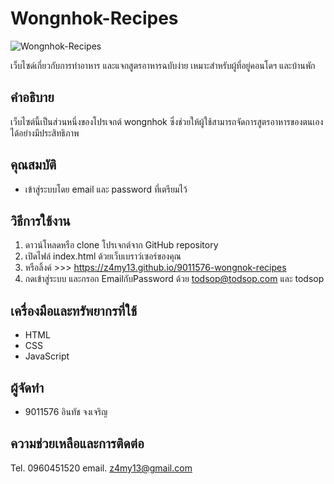 # Wongnhok-Recipes

![Wongnhok-Recipes](https://cdn.pixabay.com/photo/2018/10/04/11/37/woman-3723444_1280.jpg)

เว็บไซด์เกี่ยวกับการทำอาหาร และแจกสูตรอาหารฉบับง่าย เหมาะสำหรับผู้ที่อยู่คอนโดฯ และบ้านพัก

## คำอธิบาย

เว็บไซต์นี้เป็นส่วนหนึ่งของโปรเจกต์ wongnhok ซึ่งช่วยให้ผู้ใช้สามารถจัดการสูตรอาหารของตนเองได้อย่างมีประสิทธิภาพ

## คุณสมบัติ

- เข้าสู่ระบบโดย email และ password ที่เตรียมไว้

## วิธีการใช้งาน

1. ดาวน์โหลดหรือ clone โปรเจกต์จาก GitHub repository
2. เปิดไฟล์ index.html ด้วยเว็บเบราว์เซอร์ของคุณ
3. หรือลิ้งค์ >>>  https://z4my13.github.io/9011576-wongnok-recipes
4. กดเข้าสู่ระบบ และกรอก EmailกับPassword ด้วย todsop@todsop.com  และ todsop

## เครื่องมือและทรัพยากรที่ใช้

- HTML
- CSS
- JavaScript

## ผู้จัดทำ

- 9011576 อินทัช จงเจริญ

## ความช่วยเหลือและการติดต่อ

Tel. 0960451520  email. z4my13@gmail.com




